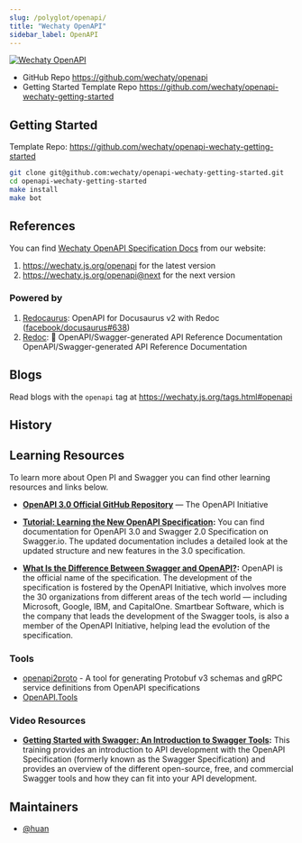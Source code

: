 ```yaml
---
slug: /polyglot/openapi/
title: "Wechaty OpenAPI"
sidebar_label: OpenAPI
---
```


[![Wechaty OpenAPI](https://img.shields.io/badge/Wechaty-OpenAPI-6a4)](https://github.com/wechaty/openapi)

- GitHub Repo <https://github.com/wechaty/openapi>
- Getting Started Template Repo <https://github.com/wechaty/openapi-wechaty-getting-started>

## Getting Started

Template Repo: <https://github.com/wechaty/openapi-wechaty-getting-started>

```sh
git clone git@github.com:wechaty/openapi-wechaty-getting-started.git
cd openapi-wechaty-getting-started
make install
make bot
```

## References

You can find [Wechaty OpenAPI Specification Docs](/openapi) from our website:

1. <https://wechaty.js.org/openapi> for the latest version
1. <https://wechaty.js.org/openapi@next> for the next version

### Powered by

1. [Redocaurus](https://rohit.page/blog/projects/openapi-for-docusaurus/): OpenAPI for Docusaurus v2 with Redoc ([facebook/docusaurus#638](https://github.com/facebook/docusaurus/issues/638#issuecomment-762502498))
1. [Redoc](https://github.com/Redocly/redoc): 📘 OpenAPI/Swagger-generated API Reference Documentation
OpenAPI/Swagger-generated API Reference Documentation

## Blogs

Read blogs with the `openapi` tag at <https://wechaty.js.org/tags.html#openapi>

## History

## Learning Resources

To learn more about Open PI and Swagger you can find other learning resources and links below.

- **[OpenAPI 3.0 Official GitHub Repository](https://github.com/OAI/OpenAPI-Specification)** — The OpenAPI Initiative

- **[Tutorial: Learning the New OpenAPI Specification](https://swagger.io/docs/specification/about/):**
  You can find documentation for OpenAPI 3.0 and Swagger 2.0 Specification on Swagger.io. The updated documentation includes a detailed look at the updated structure and new features in the 3.0 specification.

- **[What Is the Difference Between Swagger and OpenAPI?](https://swagger.io/blog/difference-between-swagger-and-openapi/):**
  OpenAPI is the official name of the specification. The development of the specification is fostered by the OpenAPI Initiative, which involves more the 30 organizations from different areas of the tech world — including Microsoft, Google, IBM, and CapitalOne. Smartbear Software, which is the company that leads the development of the Swagger tools, is also a member of the OpenAPI Initiative, helping lead the evolution of the specification.

### **Tools**

- [openapi2proto](https://github.com/NYTimes/openapi2proto) - A tool for generating Protobuf v3 schemas and gRPC service definitions from OpenAPI specifications
- [OpenAPI.Tools](https://openapi.tools/)

### **Video Resources**

- **[Getting Started with Swagger: An Introduction to Swagger Tools](https://swagger.io/resources/webinars/getting-started-with-swagger/):**
  This training provides an introduction to API development with the OpenAPI Specification (formerly known as the Swagger Specification) and provides an overview of the different open-source, free, and commercial Swagger tools and how they can fit into your API development.

## Maintainers

- [@huan](https://wechaty.js.org/contributors/huan)
